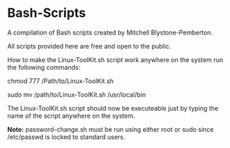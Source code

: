 # Bash-Scripts
A compilation of Bash scripts created by Mitchell Blystone-Pemberton.
<p>All scripts provided here are free and open to the public.</p>

<p>How to make the Linux-ToolKit.sh script work anywhere on the system run the following commands:</p>
<p>chmod 777 /Path/to/Linux-ToolKit.sh</p>
<p>sudo mv /path/to/Linux-ToolKit.sh /usr/local/bin</p>
<p>The Linux-ToolKit.sh script should now be executeable just by typing the name of the script anywhere on the system.</p>

<p><strong>Note:</strong> password-change.sh must be run using either root or sudo since /etc/passwd is locked to standard users.</p>
